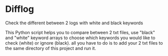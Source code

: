 # Difflog
Check the different between 2 logs with white and black keywords

This Python script helps you to compare between 2 txt files,
use "black" and "white" keyword arrays to choose which keywords you would like to check (white) or ignore (black).
all you have to do is to add your 2 txt files to the same directory of this project and run it.
